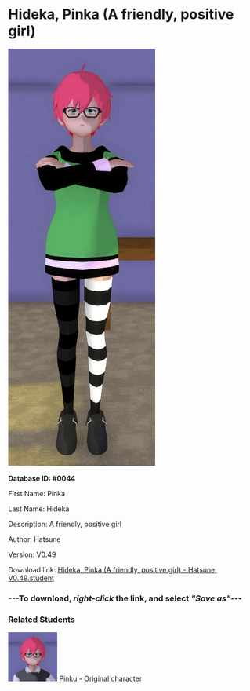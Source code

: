 # Hideka, Pinka (A friendly, positive girl)

<img src="../../Files/Images/Hideka, Pinka (A friendly, positive girl).png" title="Hideka, Pinka (A friendly, positive girl) - Hatsune, V0.49">

**Database ID: #0044**

First Name: Pinka

Last Name: Hideka

Description: A friendly, positive girl

Author: Hatsune

Version: V0.49

Download link: <a href="https://raw.githubusercontent.com/Arbiter1223/Daigaku-Gurashi-Custom-Students/master/Files/Student%20Files/Hideka%2C%20Pinka%20(A%20friendly%2C%20positive%20girl)%20-%20Hatsune%2C%20V0.49.student">Hideka, Pinka (A friendly, positive girl) - Hatsune, V0.49.student</a>

### ---**To download, _right-click_ the link, and select _"Save as"_**---

### Related Students

<a href="Hideki, Pinku (A friendly positive guy).md"><img src="../../Files/Thumbs/Hideki, Pinku (A friendly positive guy).png" height="100" width="100" title="Hideki, Pinku (A friendly positive guy) - YamiToast, V0.49"></a><a href="Hideki, Pinku (A friendly positive guy).md"> Pinku - Original character</a>

